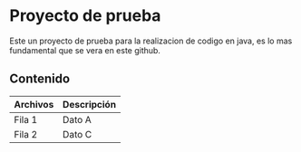 # Proyecto de prueba

Este un proyecto de prueba para la realizacion de codigo en java, es lo mas fundamental que se vera en este github. 
## Contenido
| Archivos  |Descripción| 
|-----------|-----------|
| Fila 1    | Dato A    | 
| Fila 2    | Dato C    | 
